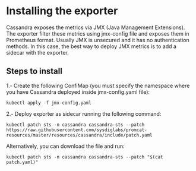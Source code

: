 # Installing the exporter
Cassandra exposes the metrics via JMX (Java Management Extensions). The exporter filter these metrics using jmx-config file and exposes them in Prometheus format. Usually JMX is unsecured and it has no authentication methods. In this case, the best way to deploy JMX metrics is to add a sidecar with the exporter.

## Steps to install

1.- Create the following ConfiMap (you must specify the namespace where you have Cassandra deployed inside jmx-config.yaml file):

```
kubectl apply -f jmx-config.yaml
```

2.- Deploy exporter as sidecar running the following command:

```
kubectl patch sts -n cassandra cassandra-sts --patch https://raw.githubusercontent.com/sysdiglabs/promcat-resources/master/resources/cassandra/include/patch.yaml
```

Alternatively, you can download the file and run:

```
kubectl patch sts -n cassandra cassandra-sts --patch "$(cat patch.yaml)"
```